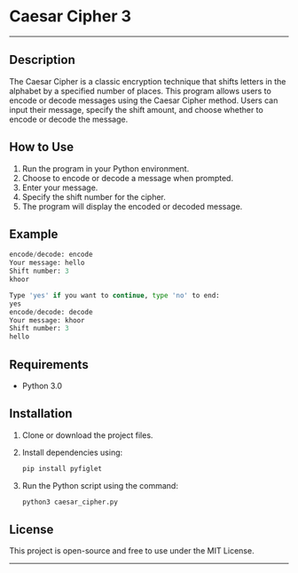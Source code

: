 # Caesar Cipher 3

---

## Description
The Caesar Cipher is a classic encryption technique that shifts letters in the alphabet by a specified number of places. This program allows users to encode or decode messages using the Caesar Cipher method. Users can input their message, specify the shift amount, and choose whether to encode or decode the message.

## How to Use
1. Run the program in your Python environment.
2. Choose to encode or decode a message when prompted.
3. Enter your message.
4. Specify the shift number for the cipher.
5. The program will display the encoded or decoded message.

## Example
```python
encode/decode: encode
Your message: hello
Shift number: 3
khoor

Type 'yes' if you want to continue, type 'no' to end:
yes
encode/decode: decode
Your message: khoor
Shift number: 3
hello
```
## Requirements
- Python 3.0

## Installation
1. Clone or download the project files.
2. Install dependencies using: 

   ```bash
   pip install pyfiglet
   ```
3. Run the Python script using the command: 
   ```bash
   python3 caesar_cipher.py
   ```

## License
This project is open-source and free to use under the MIT License.

---